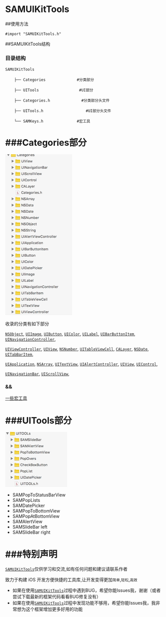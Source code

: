 # SAMUIKitTools

##使用方法


	#import "SAMUIKitTools.h"



##SAMUIKitTools结构

### 目录结构


```
SAMUIKitTools

	├── Categories				#分类部分

	├── UITools           		 #UI部分       

	├── Categories.h     		  #分类部分头文件      
     
	├── UITools.h    				#UI部分头文件 

	└── SAMKeys.h      			#宏工具

```



###Categories部分
===

![tree](./ImageResources/Categories.png) 

收录的分类有如下部分

[`NSObject`](https://github.com/ISMeSAM/SAMUIKitTools/tree/master/SAMUIKitTools/Categories/NSObject),
[`UIImage`](https://github.com/ISMeSAM/SAMUIKitTools/tree/master/SAMUIKitTools/Categories/UIImage),
[`UIButton`](https://github.com/ISMeSAM/SAMUIKitTools/tree/master/SAMUIKitTools/Categories/UIButton),
[`UIColor`](https://github.com/ISMeSAM/SAMUIKitTools/tree/master/SAMUIKitTools/Categories/UIColor),
[`UILabel`](https://github.com/ISMeSAM/SAMUIKitTools/tree/master/SAMUIKitTools/Categories/UILabel),
[`UIBarButtonItem`](https://github.com/ISMeSAM/SAMUIKitTools/tree/master/SAMUIKitTools/Categories/UIBarButtonItem),
[`UINavigationController`](https://github.com/ISMeSAM/SAMUIKitTools/tree/master/SAMUIKitTools/Categories/UINavigationController),

[`UIViewController`](https://github.com/ISMeSAM/SAMUIKitTools/tree/master/SAMUIKitTools/Categories/UIViewController),
[`UIView`](https://github.com/ISMeSAM/SAMUIKitTools/tree/master/SAMUIKitTools/Categories/UIView),
[`NSNumber`](https://github.com/ISMeSAM/SAMUIKitTools/tree/master/SAMUIKitTools/Categories/NSNumber),
[`UITableViewCell`](https://github.com/ISMeSAM/SAMUIKitTools/tree/master/SAMUIKitTools/Categories/UITableViewCell),
[`CALayer`](https://github.com/ISMeSAM/SAMUIKitTools/tree/master/SAMUIKitTools/Categories/CALayer),
[`NSDate`](https://github.com/ISMeSAM/SAMUIKitTools/tree/master/SAMUIKitTools/Categories/NSDate),
[`UITabBarItem`](https://github.com/ISMeSAM/SAMUIKitTools/tree/master/SAMUIKitTools/Categories/UITabBarItem),

[`UIApplication`](https://github.com/ISMeSAM/SAMUIKitTools/tree/master/SAMUIKitTools/Categories/UIApplication),
[`NSArray`](https://github.com/ISMeSAM/SAMUIKitTools/tree/master/SAMUIKitTools/Categories/NSArray),
[`UITextView`](https://github.com/ISMeSAM/SAMUIKitTools/tree/master/SAMUIKitTools/Categories/UITextView),
[`UIAlertController`](https://github.com/ISMeSAM/SAMUIKitTools/tree/master/SAMUIKitTools/Categories/UIAlertController),
[`UIView`](https://github.com/ISMeSAM/SAMUIKitTools/tree/master/SAMUIKitTools/Categories/UIView),
[`UIControl`](https://github.com/ISMeSAM/SAMUIKitTools/tree/master/SAMUIKitTools/Categories/UIControl),

[`UINavigationBar`](https://github.com/ISMeSAM/SAMUIKitTools/tree/master/SAMUIKitTools/Categories/UINavigationBar),
[`UIScrollView`](https://github.com/ISMeSAM/SAMUIKitTools/tree/master/SAMUIKitTools/Categories/UIScrollView),


### &&
[一些宏工具](https://github.com/ISMeSAM/SAMUIKitTools/blob/master/SAMUIKitTools/SAMKeys.h)



###UITools部分
===

![tree](./ImageResources/UITOOLs.png) 



* SAMPopToStatusBarView
* SAMPopLists
* SAMDatePicker
* SAMPopToBottomView
* SAMPopAtBottomView
* SAMAlertView
* SAMSlideBar left
* SAMSlideBar right

###特别声明
===
[`SAMUIKitTools`](https://github.com/ISMeSAM/SAMUIKitTools)仅供学习和交流,如有任何问题和建议请联系作者

致力于构建 iOS 开发方便快捷的工具库,让开发变得更加`简单`,`轻松`,`高效`



* 如果在使用[`SAMUIKitTools`](https://github.com/ISMeSAM/SAMUIKitTools)过程中遇到BUG，希望你能Issues我，谢谢（或者尝试下载最新的框架代码看看BUG修复没有）
* 如果在使用[`SAMUIKitTools`](https://github.com/ISMeSAM/SAMUIKitTools)过程中发现功能不够用，希望你能Issues我，我非常想为这个框架增加更多好用的功能




